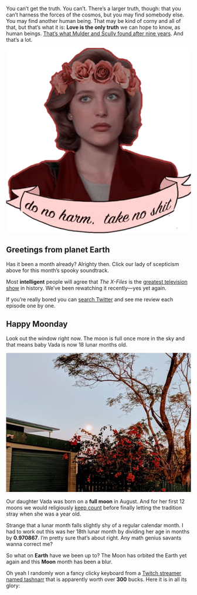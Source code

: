 
You can’t get the truth. You can’t. There’s a larger truth, though: that you can’t harness the forces of the cosmos, but you may find somebody else. You may find another human being. That may be kind of corny and all of that, but that’s what it is: **Love is the only truth** we can hope to know, as human beings. [That’s what Mulder and Scully found after nine years](https://m.imdb.com/name/nm0819487/quotes?ref_=m_nm_trv_trv). And that’s a lot.

![Scully](/public/img/scully-take-no-shit.png)

## Greetings from planet Earth

Has it been a month already? Alrighty then. Click our lady of scepticism above for this month’s spooky soundtrack.  
  
Most  **intelligent**  people will agree that  _The X-Files_  is the  [greatest television show](https://www.vox.com/culture/2018/10/23/17989508/x-files-25th-anniversary-monsters-of-the-week-excerpt-todd-vanderwerff)  in history. We’ve been rewatching it recently—yes yet again.  
  
If you’re really bored you can [search Twitter](https://twitter.com/search?q=from%3Aphocks%20x-files%20rewatch) and see me review each episode one by one.

## Happy Moonday

Look out the window right now. The moon is full once more in the sky and that means baby Vada is now 18 lunar months old.  

![Full moon](/public/img/full-moon-for-vada.jpg)

Our daughter Vada was born on a  **full moon**  in August. And for her first 12 moons we would religiously  [keep count](https://twitter.com/search?q=from%3Aphocks%20moon%20vada&src=typed_query&f=live)  before finally letting the tradition stray when she was a year old.  
  
Strange that a lunar month falls slightly shy of a regular calendar month. I had to work out this was her 18th lunar month by dividing her age in months by **0.970867**. I’m pretty sure that’s about right. Any math genius savants wanna correct me?  
  
So what on  **Earth**  have we been up to? The Moon has orbited the Earth yet again and this  **Moon**  month has been a blur.  
  
Oh yeah I randomly won a fancy clicky keyboard from a  [Twitch streamer named tashnarr](https://www.twitch.tv/tashnarr)  that is apparently worth over  **300**  bucks. Here it is in all its glory: